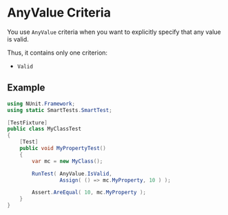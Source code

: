 # AnyValue Criteria

You use `AnyValue` criteria when you want to explicitly specify that any value is valid.

Thus, it contains only one criterion:

* `Valid`

## Example

```C#
using NUnit.Framework;
using static SmartTests.SmartTest;

[TestFixture]
public class MyClassTest
{
    [Test]
    public void MyPropertyTest()
    {
        var mc = new MyClass();

        RunTest( AnyValue.IsValid,
                 Assign( () => mc.MyProperty, 10 ) );

        Assert.AreEqual( 10, mc.MyProperty );
    }
}
```